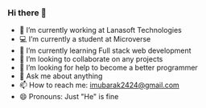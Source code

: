 ### Hi there 👋


- 🔭 I’m currently working at Lanasoft Technologies
- 💻 I’m currently a student at Microverse 
- 🌱 I’m currently learning Full stack web development
- 👯 I’m looking to collaborate on any projects
- 🤔 I’m looking for help to become a better programmer 
- 💬 Ask me about anything
- 📫 How to reach me: imubarak2424@gmail.com
- 😄 Pronouns: Just "He" is fine

                                                                                                   
